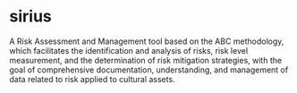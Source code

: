 # sirius
A Risk Assessment and Management tool based on the ABC methodology, which facilitates the identification and analysis of risks, risk level measurement, and the determination of risk mitigation strategies, with the goal of comprehensive documentation, understanding, and management of data related to risk applied to cultural assets.
